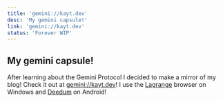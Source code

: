```yaml
---
title: 'gemini://kayt.dev'
desc: 'My gemini capsule!'
link: 'gemini://kayt.dev'
status: 'Forever WIP'
---
```


## My gemini capsule!

After learning about the Gemini Protocol I decided to make a mirror of my blog! Check it out at [gemini://kayt.dev](gemini://kayt.dev)! I use the [Lagrange](https://github.com/skyjake/lagrange/releases) browser on Windows and [Deedum](https://f-droid.org/en/packages/ca.snoe.deedum/) on Android!